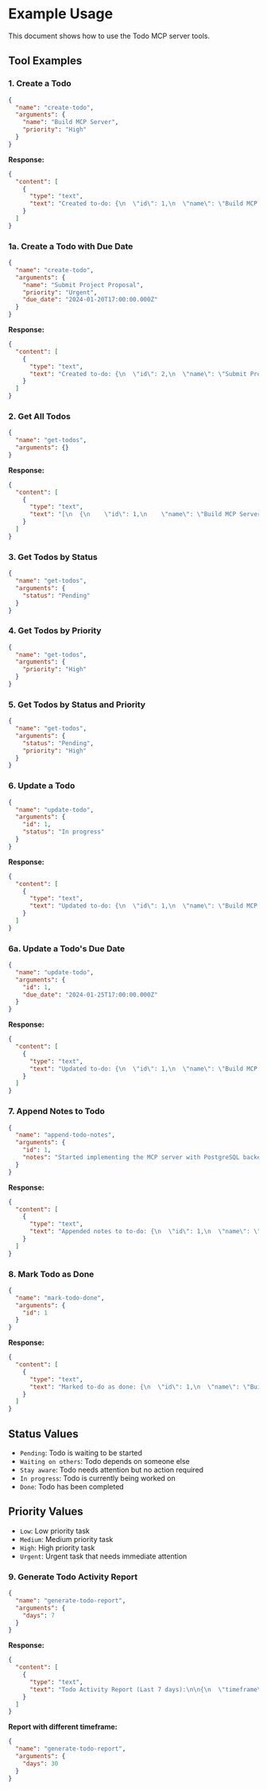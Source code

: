 # Example Usage

This document shows how to use the Todo MCP server tools.

## Tool Examples

### 1. Create a Todo

```json
{
  "name": "create-todo",
  "arguments": {
    "name": "Build MCP Server",
    "priority": "High"
  }
}
```

**Response:**
```json
{
  "content": [
    {
      "type": "text",
      "text": "Created to-do: {\n  \"id\": 1,\n  \"name\": \"Build MCP Server\",\n  \"priority\": \"High\",\n  \"status\": \"Pending\",\n  \"due_date\": null,\n  \"created_at\": \"2024-01-15T10:30:00.000Z\",\n  \"updated_at\": \"2024-01-15T10:30:00.000Z\"\n}"
    }
  ]
}
```

### 1a. Create a Todo with Due Date

```json
{
  "name": "create-todo",
  "arguments": {
    "name": "Submit Project Proposal",
    "priority": "Urgent",
    "due_date": "2024-01-20T17:00:00.000Z"
  }
}
```

**Response:**
```json
{
  "content": [
    {
      "type": "text",
      "text": "Created to-do: {\n  \"id\": 2,\n  \"name\": \"Submit Project Proposal\",\n  \"priority\": \"Urgent\",\n  \"status\": \"In progress\",\n  \"due_date\": \"2024-01-20T17:00:00.000Z\",\n  \"created_at\": \"2024-01-15T10:30:00.000Z\",\n  \"updated_at\": \"2024-01-15T10:30:00.000Z\"\n}"
    }
  ]
}
```

### 2. Get All Todos

```json
{
  "name": "get-todos",
  "arguments": {}
}
```

**Response:**
```json
{
  "content": [
    {
      "type": "text",
      "text": "[\n  {\n    \"id\": 1,\n    \"name\": \"Build MCP Server\",\n    \"priority\": \"High\",\n    \"status\": \"Pending\",\n    \"due_date\": null,\n    \"created_at\": \"2024-01-15T10:30:00.000Z\",\n    \"updated_at\": \"2024-01-15T10:30:00.000Z\"\n  }\n]"
    }
  ]
}
```

### 3. Get Todos by Status

```json
{
  "name": "get-todos",
  "arguments": {
    "status": "Pending"
  }
}
```

### 4. Get Todos by Priority

```json
{
  "name": "get-todos",
  "arguments": {
    "priority": "High"
  }
}
```

### 5. Get Todos by Status and Priority

```json
{
  "name": "get-todos",
  "arguments": {
    "status": "Pending",
    "priority": "High"
  }
}
```

### 6. Update a Todo

```json
{
  "name": "update-todo",
  "arguments": {
    "id": 1,
    "status": "In progress"
  }
}
```

**Response:**
```json
{
  "content": [
    {
      "type": "text",
      "text": "Updated to-do: {\n  \"id\": 1,\n  \"name\": \"Build MCP Server\",\n  \"priority\": \"High\",\n  \"status\": \"In progress\",\n  \"due_date\": null,\n  \"created_at\": \"2024-01-15T10:30:00.000Z\",\n  \"updated_at\": \"2024-01-15T10:35:00.000Z\"\n}"
    }
  ]
}
```

### 6a. Update a Todo's Due Date

```json
{
  "name": "update-todo",
  "arguments": {
    "id": 1,
    "due_date": "2024-01-25T17:00:00.000Z"
  }
}
```

**Response:**
```json
{
  "content": [
    {
      "type": "text",
      "text": "Updated to-do: {\n  \"id\": 1,\n  \"name\": \"Build MCP Server\",\n  \"priority\": \"High\",\n  \"status\": \"In progress\",\n  \"due_date\": \"2024-01-25T17:00:00.000Z\",\n  \"created_at\": \"2024-01-15T10:30:00.000Z\",\n  \"updated_at\": \"2024-01-15T10:40:00.000Z\"\n}"
    }
  ]
}
```

### 7. Append Notes to Todo

```json
{
  "name": "append-todo-notes",
  "arguments": {
    "id": 1,
    "notes": "Started implementing the MCP server with PostgreSQL backend. Need to add authentication next."
  }
}
```

**Response:**
```json
{
  "content": [
    {
      "type": "text",
      "text": "Appended notes to to-do: {\n  \"id\": 1,\n  \"name\": \"Build MCP Server\",\n  \"priority\": \"High\",\n  \"status\": \"In progress\",\n  \"notes\": \"Started implementing the MCP server with PostgreSQL backend. Need to add authentication next.\",\n  \"due_date\": null,\n  \"created_at\": \"2024-01-15T10:30:00.000Z\",\n  \"updated_at\": \"2024-01-15T11:00:00.000Z\"\n}"
    }
  ]
}
```

### 8. Mark Todo as Done

```json
{
  "name": "mark-todo-done",
  "arguments": {
    "id": 1
  }
}
```

**Response:**
```json
{
  "content": [
    {
      "type": "text",
      "text": "Marked to-do as done: {\n  \"id\": 1,\n  \"name\": \"Build MCP Server\",\n  \"priority\": \"High\",\n  \"status\": \"Done\",\n  \"due_date\": null,\n  \"created_at\": \"2024-01-15T10:30:00.000Z\",\n  \"updated_at\": \"2024-01-15T11:00:00.000Z\"\n}"
    }
  ]
}
```

## Status Values

- `Pending`: Todo is waiting to be started
- `Waiting on others`: Todo depends on someone else
- `Stay aware`: Todo needs attention but no action required
- `In progress`: Todo is currently being worked on
- `Done`: Todo has been completed

## Priority Values

- `Low`: Low priority task
- `Medium`: Medium priority task
- `High`: High priority task
- `Urgent`: Urgent task that needs immediate attention

### 9. Generate Todo Activity Report

```json
{
  "name": "generate-todo-report",
  "arguments": {
    "days": 7
  }
}
```

**Response:**
```json
{
  "content": [
    {
      "type": "text",
      "text": "Todo Activity Report (Last 7 days):\n\n{\n  \"timeframe\": \"7 days\",\n  \"totalTodos\": 3,\n  \"completedTodos\": 1,\n  \"updatedTodos\": 2,\n  \"todos\": [\n    {\n      \"id\": 1,\n      \"name\": \"Build MCP Server\",\n      \"priority\": \"High\",\n      \"status\": \"Done\",\n      \"notes\": \"Started implementing the MCP server with PostgreSQL backend. Need to add authentication next.\\n\\n[COMPLETED] Successfully completed the MCP server implementation\"\n    },\n    {\n      \"id\": 2,\n      \"name\": \"Add Authentication\",\n      \"priority\": \"Medium\",\n      \"status\": \"In progress\",\n      \"notes\": \"Working on JWT authentication implementation\"\n    },\n    {\n      \"id\": 3,\n      \"name\": \"Write Documentation\",\n      \"priority\": \"Low\",\n      \"status\": \"Pending\",\n      \"notes\": null\n    }\n  ]\n}"
    }
  ]
}
```

**Report with different timeframe:**
```json
{
  "name": "generate-todo-report",
  "arguments": {
    "days": 30
  }
}
``` 